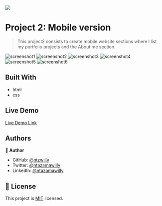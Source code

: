 ![](https://img.shields.io/badge/Microverse-blueviolet)

# Project 2: Mobile version

> This project2 consists to create  mobile website sections where I list my portfolio projects and the About me section.

![screenshot1](https://user-images.githubusercontent.com/9049260/120773531-b9661600-c521-11eb-9cd9-5ab124b52a04.png)
![screenshot2](https://user-images.githubusercontent.com/9049260/120773557-bec36080-c521-11eb-9dea-7af33751e55a.png)
![screenshot3](https://user-images.githubusercontent.com/9049260/120773584-c3881480-c521-11eb-8ba6-4ff27c480d56.png)
![screenshot4](https://user-images.githubusercontent.com/9049260/120773897-03e79280-c522-11eb-9134-869be162ec9f.png)
![screenshot5](https://user-images.githubusercontent.com/9049260/120773906-0649ec80-c522-11eb-94ac-89749b109d8c.png)
![screenshot6](https://user-images.githubusercontent.com/9049260/120773918-08ac4680-c522-11eb-9a10-86b227094fb8.png)

## Built With

- html
- css

## Live Demo

[Live Demo Link](https://ntzwilly.github.io/portfolio/)

## Authors

👤 **Author**

- GitHub: [@ntzwilly](https://github.com/ntzwilly)
- Twitter: [@ntazamawilly](https://twitter.com/ntazamawilly)
- LinkedIn: [@ntazamawilly](https://linkedin.com/in/ntazama-willy-b676b7aa)

## 📝 License

This project is [MIT](./MIT.md) licensed.
